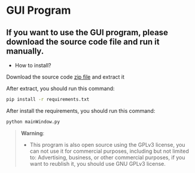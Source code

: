 # GUI Program

## If you want to use the GUI program, please download the source code file and run it manually.

- How to install?

Download the source code [zip file](https://cdn.jsdelivr.net/gh/pyeumonia/pyeumonia.github.io@main/demo/source_code/gui/window.zip) and extract it

After extract, you should run this command:

```bash
pip install -r requirements.txt
```

After install the requirements, you should run this command:

```bash
python mainWindow.py
```

> **Warning**:
>
> - This program is also open source using the GPLv3 license, you can not use it for commercial purposes, including but not limited to: Advertising, business, or other commercial purposes, if you want to reublish it, you should use GNU GPLv3 license.

